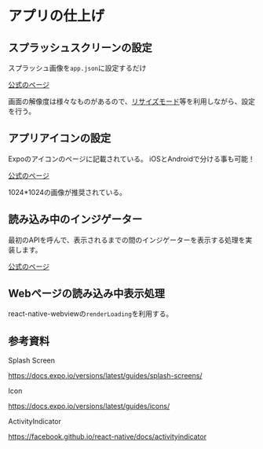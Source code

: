 # アプリの仕上げ

## スプラッシュスクリーンの設定

スプラッシュ画像を`app.json`に設定するだけ

[公式のページ](https://docs.expo.io/versions/latest/sdk/splash-screen/)

画面の解像度は様々なものがあるので、[リサイズモード](https://docs.expo.io/guides/splash-screens/#splashresizemode)等を利用しながら、設定を行う。

## アプリアイコンの設定

Expoのアイコンのページに記載されている。
iOSとAndroidで分ける事も可能！

[公式のページ](https://docs.expo.io/guides/app-icons/)

1024\*1024の画像が推奨されている。

## 読み込み中のインジゲーター

最初のAPIを呼んで、表示されるまでの間のインジゲーターを表示する処理を実装します。

[公式のページ](https://reactnative.dev/docs/activityindicator)

## Webページの読み込み中表示処理

react-native-webviewの`renderLoading`を利用する。

## 参考資料

Splash Screen

<https://docs.expo.io/versions/latest/guides/splash-screens/>

Icon

<https://docs.expo.io/versions/latest/guides/icons/>

ActivityIndicator

<https://facebook.github.io/react-native/docs/activityindicator>
